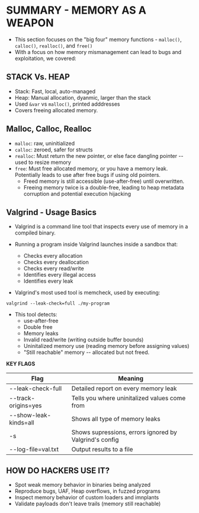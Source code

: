 # SUMMARY - MEMORY AS A WEAPON 

- This section focuses on the "big four" memory functions - `malloc()`, `calloc()`, `realloc()`, and `free()`
- With a focus on how memory mismanagement can lead to bugs and exploitation, we covered: 

## STACK Vs. HEAP

- Stack: Fast, local, auto-managed 
- Heap: Manual allocation, dyanmic, larger than the stack 
- Used `&var` vs `malloc()`, printed adddresses 
- Covers freeing allocated memory. 

## Malloc, Calloc, Realloc

- `malloc`: raw, uninitialized 
- `calloc`: zeroed, safer for structs 
- `realloc`: Must return the new pointer, or else face dangling pointer -- used to resize memory 
- `free`: Must free allocated memory, or you have a memory leak. Potentially leads to use after free bugs if using old pointers.
    - Freed memory is still accessible (use-after-free) until overwritten.
    - Freeing memory twice is a double-free, leading to heap metadata corruption and potential execution hijacking 

## Valgrind - Usage Basics 

- Valgrind is a command line tool that inspects every use of memory in a compiled binary. 
- Running a program inside Valgrind launches inside a sandbox that: 
    - Checks every allocation 
    - Checks every deallocation 
    - Checks every read/write 
    - Identifies every illegal access 
    - Identifies every leak 

- Valgrind's most used tool is memcheck, used by executing: 

`valgrind --leak-check=full ./my-program`

- This tool detects: 
    - use-after-free
    - Double free
    - Memory leaks
    - Invalid read/write (writing outside buffer bounds) 
    - Uninitalized memory use (reading memory before assigning values)
    - "Still reachable" memory -- allocated but not freed. 
    

**KEY FLAGS**

| Flag | Meaning |
|------|---------|
| --leak-check-full | Detailed report on every memory leak |
| --track-origins=yes | Tells you where uninitalized values come from |
| --show-leak-kinds=all | Shows all type of memory leaks | 
| -s | Shows supressions, errors ignored by Valgrind's config |
| --log-file=val.txt | Output results to a file |

## HOW DO HACKERS USE IT? 

- Spot weak memory behavior in binaries being analyzed 
- Reproduce bugs, UAF, Heap overflows, in fuzzed programs 
- Inspect memory behavior of custom loaders and imnplants 
- Validate payloads don't leave trails (memory still reachable) 


